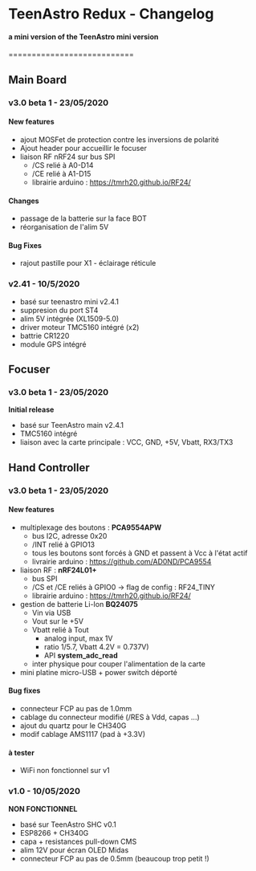 # TeenAstro Redux - Changelog
#### a mini version of the TeenAstro mini version
===========================

## Main Board

### v3.0 beta 1 - 23/05/2020

#### New features

* ajout MOSFet de protection contre les inversions de polarité
* Ajout header pour accueillir le focuser
* liaison RF nRF24 sur bus SPI
	* /CS relié à A0-D14
	* /CE relié à A1-D15
	* librairie arduino : https://tmrh20.github.io/RF24/

#### Changes

* passage de la batterie sur la face BOT
* réorganisation de l'alim 5V

#### Bug Fixes

* rajout pastille pour X1 - éclairage réticule

### v2.41 - 10/5/2020

* basé sur teenastro mini v2.4.1
* suppresion du port ST4
* alim 5V intégrée (XL1509-5.0)
* driver moteur TMC5160 intégré (x2)
* battrie CR1220
* module GPS intégré


## Focuser

### v3.0 beta 1 - 23/05/2020

**Initial release**

* basé sur TeenAstro main v2.4.1
* TMC5160 intégré
* liaison avec la carte principale : VCC, GND, +5V, Vbatt, RX3/TX3


## Hand Controller

### v3.0 beta 1 - 23/05/2020

#### New features

* multiplexage des boutons : **PCA9554APW**
	* bus I2C, adresse 0x20
	* /INT relié à GPIO13
	* tous les boutons sont forcés à GND et passent à Vcc à l'état actif
	* livrairie arduino : https://github.com/AD0ND/PCA9554
* liaison RF : **nRF24L01+**
	* bus SPI
	* /CS et /CE reliés à GPIO0 -> flag de config : RF24_TINY
	* librairie arduino : https://tmrh20.github.io/RF24/
* gestion de batterie Li-Ion **BQ24075**
	* Vin via USB
	* Vout sur le +5V
	* Vbatt relié à Tout
		* analog input, max 1V
		* ratio 1/5.7, Vbatt 4.2V = 0.737V)
		* API **system_adc_read**
	* inter physique pour couper l'alimentation de la carte
* mini platine micro-USB + power switch déporté

#### Bug fixes

* connecteur FCP au pas de 1.0mm
* cablage du connecteur modifié (/RES à Vdd, capas ...)
* ajout du quartz pour le CH340G
* modif cablage AMS1117 (pad à +3.3V)

#### à tester 
* WiFi non fonctionnel sur v1

### v1.0 - 10/05/2020

**NON FONCTIONNEL**

* basé sur TeenAstro SHC v0.1
* ESP8266 + CH340G
* capa + resistances pull-down CMS
* alim 12V pour écran OLED Midas
* connecteur FCP au pas de 0.5mm (beaucoup trop petit !)